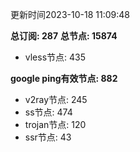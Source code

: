 更新时间2023-10-18 11:09:48

**总订阅: 287**
**总节点: 15874**
- vless节点: 435

**google ping有效节点: 882**
- v2ray节点: 245
- ss节点: 474
- trojan节点: 120
- ssr节点: 43
